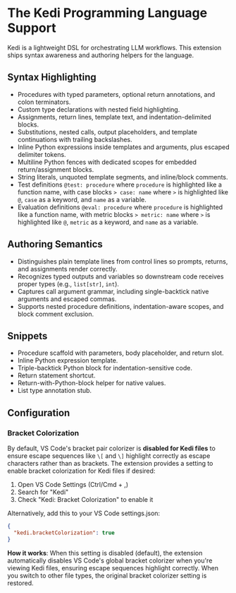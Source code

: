 # The Kedi Programming Language Support

Kedi is a lightweight DSL for orchestrating LLM workflows. This extension ships syntax awareness and authoring helpers for the language.

## Syntax Highlighting
- Procedures with typed parameters, optional return annotations, and colon terminators.
- Custom type declarations with nested field highlighting.
- Assignments, return lines, template text, and indentation-delimited blocks.
- Substitutions, nested calls, output placeholders, and template continuations with trailing backslashes.
- Inline Python expressions inside templates and arguments, plus escaped delimiter tokens.
- Multiline Python fences with dedicated scopes for embedded return/assignment blocks.
- String literals, unquoted template segments, and inline/block comments.
- Test definitions `@test: procedure` where `procedure` is highlighted like a function name, with case blocks `> case: name` where `>` is highlighted like `@`, `case` as a keyword, and `name` as a variable.
- Evaluation definitions `@eval: procedure` where `procedure` is highlighted like a function name, with metric blocks `> metric: name` where `>` is highlighted like `@`, `metric` as a keyword, and `name` as a variable.

## Authoring Semantics
- Distinguishes plain template lines from control lines so prompts, returns, and assignments render correctly.
- Recognizes typed outputs and variables so downstream code receives proper types (e.g., `list[str]`, `int`).
- Captures call argument grammar, including single-backtick native arguments and escaped commas.
- Supports nested procedure definitions, indentation-aware scopes, and block comment exclusion.

## Snippets
- Procedure scaffold with parameters, body placeholder, and return slot.
- Inline Python expression template.
- Triple-backtick Python block for indentation-sensitive code.
- Return statement shortcut.
- Return-with-Python-block helper for native values.
- List type annotation stub.

## Configuration

### Bracket Colorization

By default, VS Code's bracket pair colorizer is **disabled for Kedi files** to ensure escape sequences like `\[` and `\]` highlight correctly as escape characters rather than as brackets. The extension provides a setting to enable bracket colorization for Kedi files if desired:

1. Open VS Code Settings (Ctrl/Cmd + ,)
2. Search for "Kedi"
3. Check "Kedi: Bracket Colorization" to enable it

Alternatively, add this to your VS Code settings.json:
```json
{
  "kedi.bracketColorization": true
}
```

**How it works**: When this setting is disabled (default), the extension automatically disables VS Code's global bracket colorizer when you're viewing Kedi files, ensuring escape sequences highlight correctly. When you switch to other file types, the original bracket colorizer setting is restored.
